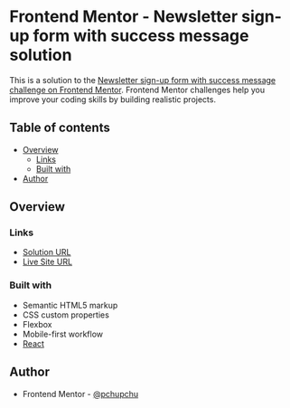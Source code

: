 # Frontend Mentor - Newsletter sign-up form with success message solution

This is a solution to the [Newsletter sign-up form with success message challenge on Frontend Mentor](https://www.frontendmentor.io/challenges/newsletter-signup-form-with-success-message-3FC1AZbNrv). Frontend Mentor challenges help you improve your coding skills by building realistic projects. 

## Table of contents

- [Overview](#overview)
  - [Links](#links)
  - [Built with](#built-with)
- [Author](#author)

## Overview

### Links

- [Solution URL](https://www.frontendmentor.io/solutions/simple-mobilefirst-solution-to-react-component-using-flexbox-VdvdY-rbX_)
- [Live Site URL](https://newsletter-sign-up-with-success-message-main-rose.vercel.app/)

### Built with

- Semantic HTML5 markup
- CSS custom properties
- Flexbox
- Mobile-first workflow
- [React](https://github.com/facebook/create-react-app)

## Author

- Frontend Mentor - [@pchupchu](https://www.frontendmentor.io/profile/pchupchu)

